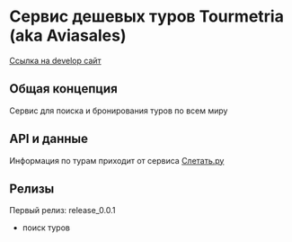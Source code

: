 # Сервис дешевых туров Tourmetria (aka Aviasales)

[Ссылка на develop сайт](https://develop.tourmetria.ru)


## Общая концепция

Сервис для поиска и бронирования туров по всем миру

## API и данные

Информация по турам приходит от сервиса [Слетать.ру](sletat.ru)


## Релизы

Первый релиз: release_0.0.1
- поиск туров

